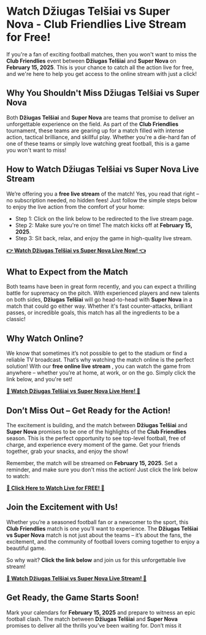 # Watch Džiugas Telšiai vs Super Nova - Club Friendlies Live Stream for Free!

If you're a fan of exciting football matches, then you won't want to miss the **Club Friendlies** event between **Džiugas Telšiai** and **Super Nova** on **February 15, 2025**. This is your chance to catch all the action live for free, and we're here to help you get access to the online stream with just a click!

## Why You Shouldn't Miss Džiugas Telšiai vs Super Nova

Both **Džiugas Telšiai** and **Super Nova** are teams that promise to deliver an unforgettable experience on the field. As part of the **Club Friendlies** tournament, these teams are gearing up for a match filled with intense action, tactical brilliance, and skillful play. Whether you're a die-hard fan of one of these teams or simply love watching great football, this is a game you won't want to miss!

## How to Watch Džiugas Telšiai vs Super Nova Live Stream

We’re offering you a **free live stream** of the match! Yes, you read that right – no subscription needed, no hidden fees! Just follow the simple steps below to enjoy the live action from the comfort of your home:

- Step 1: Click on the link below to be redirected to the live stream page.
- Step 2: Make sure you're on time! The match kicks off at **February 15, 2025**.
- Step 3: Sit back, relax, and enjoy the game in high-quality live stream.

**[👉 Watch Džiugas Telšiai vs Super Nova Live Now! 👈](https://tinyurl.com/livestreamfreeo?st=D%C5%BEiugas+Tel%C5%A1iai+vs+Super+Nova&si=ghc)**

## What to Expect from the Match

Both teams have been in great form recently, and you can expect a thrilling battle for supremacy on the pitch. With experienced players and new talents on both sides, **Džiugas Telšiai** will go head-to-head with **Super Nova** in a match that could go either way. Whether it's fast counter-attacks, brilliant passes, or incredible goals, this match has all the ingredients to be a classic!

## Why Watch Online?

We know that sometimes it’s not possible to get to the stadium or find a reliable TV broadcast. That’s why watching the match online is the perfect solution! With our **free online live stream** , you can watch the game from anywhere – whether you’re at home, at work, or on the go. Simply click the link below, and you're set!

**[🎥 Watch Džiugas Telšiai vs Super Nova Live Here! 🎥](https://tinyurl.com/livestreamfreeo?st=D%C5%BEiugas+Tel%C5%A1iai+vs+Super+Nova&si=ghc)**

## Don’t Miss Out – Get Ready for the Action!

The excitement is building, and the match between **Džiugas Telšiai** and **Super Nova** promises to be one of the highlights of the **Club Friendlies** season. This is the perfect opportunity to see top-level football, free of charge, and experience every moment of the game. Get your friends together, grab your snacks, and enjoy the show!

Remember, the match will be streamed on **February 15, 2025**. Set a reminder, and make sure you don't miss the action! Just click the link below to watch:

**[🚀 Click Here to Watch Live for FREE! 🚀](https://tinyurl.com/livestreamfreeo?st=D%C5%BEiugas+Tel%C5%A1iai+vs+Super+Nova&si=ghc)**

## Join the Excitement with Us!

Whether you’re a seasoned football fan or a newcomer to the sport, this **Club Friendlies** match is one you’ll want to experience. The **Džiugas Telšiai vs Super Nova** match is not just about the teams – it’s about the fans, the excitement, and the community of football lovers coming together to enjoy a beautiful game.

So why wait? **Click the link below** and join us for this unforgettable live stream!

**[🎉 Watch Džiugas Telšiai vs Super Nova Live Stream! 🎉](https://tinyurl.com/livestreamfreeo?st=D%C5%BEiugas+Tel%C5%A1iai+vs+Super+Nova&si=ghc)**

## Get Ready, the Game Starts Soon!

Mark your calendars for **February 15, 2025** and prepare to witness an epic football clash. The match between **Džiugas Telšiai** and **Super Nova** promises to deliver all the thrills you’ve been waiting for. Don’t miss it
